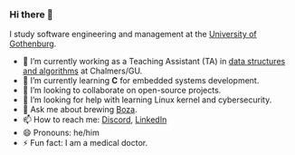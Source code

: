 ### Hi there 👋

I study software engineering and management at the [University of Gothenburg](https://www.gu.se/en/study-gothenburg/software-engineering-and-management-bachelors-programme-n1sof).

- 🔭 I’m currently working as a Teaching Assistant (TA) in [data structures and algorithms](https://github.com/ChalmersGU-data-structure-courses) at Chalmers/GU.
- 🌱 I’m currently learning **C** for embedded systems development.
- 👯 I’m looking to collaborate on open-source projects.
- 🤔 I’m looking for help with learning Linux kernel and cybersecurity.
- 💬 Ask me about brewing [Boza](https://en.wikipedia.org/wiki/Boza).
- 📫 How to reach me: [Discord](https://discord.com/users/809733042499092481), [LinkedIn](https://www.linkedin.com/in/nas-vurgun-36b826265/)
- 😄 Pronouns: he/him
- ⚡ Fun fact: I am a medical doctor.

<!--
**vurg/vurg** is a ✨ _special_ ✨ repository because its `README.md` (this file) appears on your GitHub profile.

Here are some ideas to get you started:

- 🔭 I’m currently working on ...
- 🌱 I’m currently learning ...
- 👯 I’m looking to collaborate on ...
- 🤔 I’m looking for help with ...
- 💬 Ask me about ...
- 📫 How to reach me: ...
- 😄 Pronouns: ...
- ⚡ Fun fact: ...
-->
